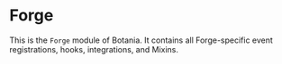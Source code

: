 # Forge
This is the `Forge` module of Botania. It contains all Forge-specific event registrations,
hooks, integrations, and Mixins.
